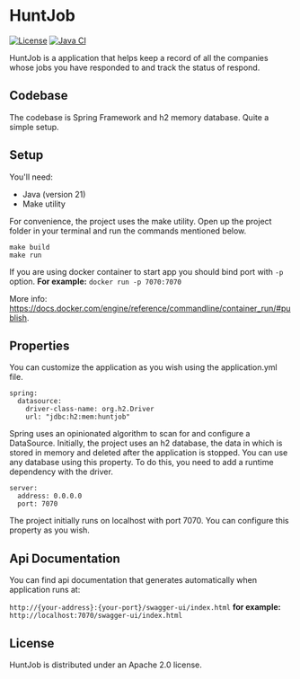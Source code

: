 # HuntJob

[![License](https://img.shields.io/badge/License-Apache_2.0-blue.svg)](https://opensource.org/licenses/Apache-2.0)
[![Java CI](https://github.com/hippy0/HuntJob/actions/workflows/java-ci.yml/badge.svg)](https://github.com/hippy0/HuntJob/actions/workflows/java-ci.yml)

HuntJob is a application that helps keep a record of all the companies whose jobs you have responded to and track the status of respond.

## Codebase

The codebase is Spring Framework and h2 memory database. Quite a simple setup.

## Setup

You'll need:
  <ul>
    <li>Java (version 21)</li>
    <li>Make utility</li>
  </ul>


For convenience, the project uses the make utility.
Open up the project folder in your terminal and run the commands mentioned below.


```
make build
make run
```

If you are using docker container to start app you should bind port with `-p` option.
**For example:** `docker run -p 7070:7070`

More info: https://docs.docker.com/engine/reference/commandline/container_run/#publish.
## Properties

You can customize the application as you wish using the application.yml file.

```
spring:
  datasource:
    driver-class-name: org.h2.Driver
    url: "jdbc:h2:mem:huntjob"
``` 

Spring uses an opinionated algorithm to scan for and configure a DataSource. Initially, the project uses an h2 database, the data in which is stored in memory and deleted after the application is stopped. You can use any database using this property. To do this, you need to add a runtime dependency with the driver.

```
server:
  address: 0.0.0.0
  port: 7070
```

The project initially runs on localhost with port 7070. You can configure this property as you wish.

## Api Documentation

You can find api documentation that generates automatically when application runs at:

`http://{your-address}:{your-port}/swagger-ui/index.html` **for example:** `http://localhost:7070/swagger-ui/index.html`

## License

HuntJob is distributed under an Apache 2.0 license.
